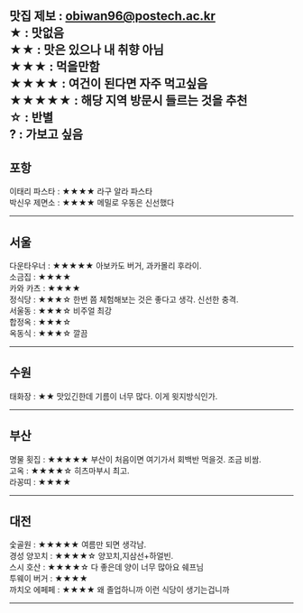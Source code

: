 맛집 제보 : obiwan96@postech.ac.kr   
★ : 맛없음  
★★ : 맛은 있으나 내 취향 아님  
★★★ : 먹을만함  
★★★★ : 여건이 된다면 자주 먹고싶음  
★★★★★ : 해당 지역 방문시 들르는 것을 추천  
☆ : 반별  
? : 가보고 싶음  
---

## 포항
이태리 파스타 : ★★★★ 라구 알라 파스타  
박신우 제면소 : ★★★★ 메밀로 우동은 신선했다  
***

## 서울
다운타우너 : ★★★★★ 아보카도 버거, 과카몰리 후라이.  
소금집 : ★★★★  
카와 카츠 : ★★★★  
정식당 : ★★★☆ 한번 쯤 체험해보는 것은 좋다고 생각. 신선한 충격.  
서울동 : ★★★☆ 비주얼 최강  
합정옥 : ★★★☆  
옥동식 : ★★★☆  깔끔
***

## 수원
태화장 : ★★ 맛있긴한데 기름이 너무 많다. 이게 윗지방식인가.  
***

## 부산
명물 횟집 : ★★★★★ 부산이 처음이면 여기가서 회백반 먹을것. 조금 비쌈.  
고옥 : ★★★★☆ 히츠마부시 최고.  
라꽁띠 : ★★★★  
***

## 대전
숯골원 : ★★★★★ 여름만 되면 생각남.  
경성 양꼬치 : ★★★★☆ 양꼬치,지삼선+하얼빈.  
스시 호산 : ★★★★☆ 다 좋은데 양이 너무 많아요 쉐프님  
투웨이 버거 : ★★★★  
까치오 에페페 : ★★★★ 왜 졸업하니까 이런 식당이 생기는겁니까  
***


